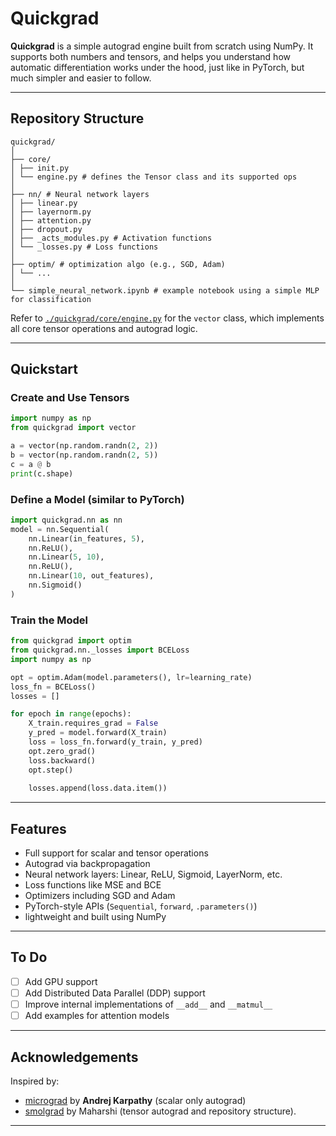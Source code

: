 # Quickgrad

**Quickgrad** is a simple autograd engine built from scratch using NumPy. It supports both numbers and tensors, and helps you understand how automatic differentiation works under the hood, just like in PyTorch, but much simpler and easier to follow.

---

## Repository Structure

``` 
quickgrad/
│
├── core/
│ ├── init.py
│ └── engine.py # defines the Tensor class and its supported ops
│
├── nn/ # Neural network layers
│ ├── linear.py
│ ├── layernorm.py
│ ├── attention.py
│ ├── dropout.py
│ ├── _acts_modules.py # Activation functions
│ └── _losses.py # Loss functions
│
├── optim/ # optimization algo (e.g., SGD, Adam)
│ └── ...
│
└── simple_neural_network.ipynb # example notebook using a simple MLP for classification
``` 

Refer to [`./quickgrad/core/engine.py`](./quickgrad/core/engine.py) for the `vector` class, which implements all core tensor operations and autograd logic.

---

## Quickstart

### Create and Use Tensors

```python
import numpy as np
from quickgrad import vector

a = vector(np.random.randn(2, 2))
b = vector(np.random.randn(2, 5))
c = a @ b
print(c.shape)
```


### Define a Model (similar to PyTorch)

```python
import quickgrad.nn as nn
model = nn.Sequential(
    nn.Linear(in_features, 5),
    nn.ReLU(),
    nn.Linear(5, 10),
    nn.ReLU(),
    nn.Linear(10, out_features),
    nn.Sigmoid()
)
```

### Train the Model

```python
from quickgrad import optim
from quickgrad.nn._losses import BCELoss
import numpy as np

opt = optim.Adam(model.parameters(), lr=learning_rate)
loss_fn = BCELoss()
losses = []

for epoch in range(epochs):
    X_train.requires_grad = False  
    y_pred = model.forward(X_train)
    loss = loss_fn.forward(y_train, y_pred)
    opt.zero_grad()
    loss.backward()
    opt.step()
    
    losses.append(loss.data.item())
```



---

## Features

- Full support for scalar and tensor operations
- Autograd via backpropagation
- Neural network layers: Linear, ReLU, Sigmoid, LayerNorm, etc.
- Loss functions like MSE and BCE
- Optimizers including SGD and Adam
- PyTorch-style APIs (`Sequential`, `forward`, `.parameters()`)
- lightweight and built using NumPy

---

## To Do

- [ ] Add GPU support
- [ ] Add Distributed Data Parallel (DDP) support
- [ ] Improve internal implementations of `__add__` and `__matmul__`
- [ ] Add examples for attention models

---

## Acknowledgements

Inspired by:
- [micrograd](https://github.com/karpathy/micrograd) by **Andrej Karpathy** (scalar only autograd)
- [smolgrad](https://github.com/smolorg/smolgrad) by Maharshi (tensor autograd and repository structure).

---



